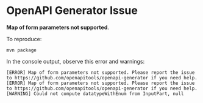 # OpenAPI Generator Issue

**Map of form parameters not supported**.

To reproduce:

`mvn package`

In the console output, observe this error and warnings:

```
[ERROR] Map of form parameters not supported. Please report the issue to https://github.com/openapitools/openapi-generator if you need help.
[ERROR] Map of form parameters not supported. Please report the issue to https://github.com/openapitools/openapi-generator if you need help.
[WARNING] Could not compute datatypeWithEnum from InputPart, null
```

